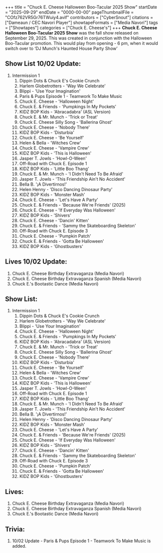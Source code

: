 +++
title = "Chuck E. Cheese Halloween Boo-Tacular 2025 Show"
startDate = "2025-09-29"
endDate = "0000-00-00"
pageThumbnailFile = "COfz762VR5Gr76TWuiy4.avif"
contributors = ["CyberSnout"]
citations = ["Dameaun / CEC Navori Player"]
showtapeFormats = ["Media Navori"]
tags = ["Showtapes"]
categories = ["Chuck E. Cheese's"]
+++
**Chuck E. Cheese Halloween Boo-Tacular 2025 Show** was the fall show released on September 29, 2025. This was created in conjunction with the Halloween Boo-Tacular promotion. This would play from opening - 6 pm, when it would switch over to ‘DJ Munch's Haunted House Party Show’


## Show List 10/02 Update: 
1. Intermission 1
      1. Dippin Dots & Chuck E's Cookie Crunch
      2. Harlem Globetrotters - 'Way We Celebrate'
      3. Blippi - 'Use Your Imagination'
      4. Paris & Pups Episode 1 - Teamwork To Make Music 
      5. Chuck E. Cheese - 'Halloween Night'
      6. Chuck E. & Friends - 'Pumpkings In My Pockets'
      7. KIDZ BOP Kids - 'Abracadabra' (ASL Version)
      8. Chuck E. & Mr. Munch - 'Trick or Treat'
      9. Chuck E. Cheese Silly Song - 'Ballerina Ghost'
      10. Chuck E. Cheese - 'Nobody There'
      11. KIDZ BOP Kids - 'Disturbia'
      12. Chuck E. Cheese - 'Be Yourself'
      13. Helen & Bella - 'Witches Crew'
      14. Chuck E. Cheese - 'Vampire Crew'
      15. KIDZ BOP Kids - 'This is Halloween'
      16. Jasper T. Jowls - 'Howl-O-Ween'
      17. Off-Road with Chuck E. Episode 1
      18. KIDZ BOP Kids - 'Little Boo Thang'
      19. Chuck E. & Mr. Munch - 'I Didn't Need To Be Afraid'
      20. Jasper T. Jowls - 'This Friendship Ain't No Accident'
      21. Bella B. '¡A Divertirnos!'
      22. Helen Henny - 'Disco Dancing Dinosaur Party'
      23. KIDZ BOP Kids - 'Monster Mash'
      24. Chuck E. Cheese - 'Let's Have A Party'
      25. Chuck E. & Friends - 'Because We're Friends' (2025)
      26. Chuck E. Cheese - 'If Everyday Was Halloween'
      27. KIDZ BOP Kids - 'Shivers'
      28. Chuck E. Cheese - 'Dancin' Kitten'
      29. Chuck E. & Friends - 'Sammy the Skateboarding Skeleton'
      30. Off-Road with Chuck E. Episode 3
      31. Chuck E. Cheese - 'Pumpkin Patch'
      32. Chuck E. & Friends - 'Gotta Be Halloween'
      33. KIDZ BOP Kids - 'Ghostbusters'


## Lives 10/02 Update:
1. Chuck E. Cheese Birthday Extravaganza (Media Navori)
2. Chuck E. Cheese Birthday Extravaganza Spanish (Media Navori)
3. Chuck E.'s Bootastic Dance (Media Navori)


## Show List: 
1. Intermission 1
      1. Dippin Dots & Chuck E's Cookie Crunch
      2. Harlem Globetrotters - 'Way We Celebrate'
      3. Blippi - 'Use Your Imagination'
      4. Chuck E. Cheese - 'Halloween Night'
      5. Chuck E. & Friends - 'Pumpkings In My Pockets'
      6. KIDZ BOP Kids - 'Abracadabra' (ASL Version)
      7. Chuck E. & Mr. Munch - 'Trick or Treat'
      8. Chuck E. Cheese Silly Song - 'Ballerina Ghost'
      9. Chuck E. Cheese - 'Nobody There'
      10. KIDZ BOP Kids - 'Disturbia'
      11. Chuck E. Cheese - 'Be Yourself'
      12. Helen & Bella - 'Witches Crew'
      13. Chuck E. Cheese - 'Vampire Crew'
      14. KIDZ BOP Kids - 'This is Halloween'
      15. Jasper T. Jowls - 'Howl-O-Ween'
      16. Off-Road with Chuck E. Episode 1
      17. KIDZ BOP Kids - 'Little Boo Thang'
      18. Chuck E. & Mr. Munch - 'I Didn't Need To Be Afraid'
      19. Jasper T. Jowls - 'This Friendship Ain't No Accident'
      20. Bella B. '¡A Divertirnos!'
      21. Helen Henny - 'Disco Dancing Dinosaur Party'
      22. KIDZ BOP Kids - 'Monster Mash'
      23. Chuck E. Cheese - 'Let's Have A Party'
      24. Chuck E. & Friends - 'Because We're Friends' (2025)
      25. Chuck E. Cheese - 'If Everyday Was Halloween'
      26. KIDZ BOP Kids - 'Shivers'
      27. Chuck E. Cheese - 'Dancin' Kitten'
      28. Chuck E. & Friends - 'Sammy the Skateboarding Skeleton'
      29. Off-Road with Chuck E. Episode 3
      30. Chuck E. Cheese - 'Pumpkin Patch'
      31. Chuck E. & Friends - 'Gotta Be Halloween'
      32. KIDZ BOP Kids - 'Ghostbusters'


## Lives:
1. Chuck E. Cheese Birthday Extravaganza (Media Navori)
2. Chuck E. Cheese Birthday Extravaganza Spanish (Media Navori)
3. Chuck E.'s Bootastic Dance (Media Navori)


## Trivia:
1. 10/02 Update - Paris & Pups Episode 1 - Teamwork To Make Music is added.
